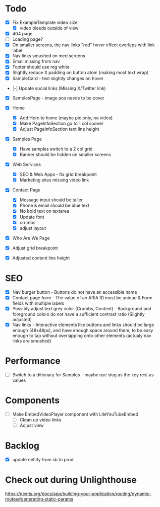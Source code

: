 # Todo
- [x] Fix ExampleTemplate video size
  - [x] video bleeds outside of view
- [x] 404 page
- [ ] Loading page?
- [x] On smaller screens, the nav links "red" hover effect overlaps with link label
- [x] Nav links smushed on med screens
- [x] Email missing from nav
- [x] Footer should use reg white
- [x] Slightly reduce X padding on button atom (making most text wrap)
- [x] SampleCard - text slightly changes on hover
- [-] Update social links (Missing X/Twitter link)
- [x] SamplesPage - image pos needs to be cover

- [x] Home
  - [x] Add Hero to home (maybe pic only, no video)
  - [x] Make PageInfoSection go to 1 col sooner
  - [x] Adjust PageInfoSection text line height

- [x] Samples Page
  - [x] Have samples switch to a 2 col grid
  - [x] Banner should be hidden on smaller screens

- [x] Web Services
  - [x] SEO & Web Apps - fix grid breakpoint
  - [x] Marketing sites missing video link

- [x] Contact Page
  - [x] Message input should be taller
  - [x] Phone & email should be blue text
  - [x] No bold text on textarea
  - [x] Update font
  - [x] crumbs
  - [x] adjust layout

- [x] Who Are We Page
 - [x] Adjust grid breakpoint
 - [x] Adjusted content line height

 # SEO
 <!-- Make sure these are actually resolved - rerun Unlighthouse -->
 - [x] Nav burger button - Buttons do not have an accessible name
 - [x] Contact page form - The value of an ARIA ID must be unique & Form fields with multiple labels
 - [x] Possibly adjust text grey color (Crumbs, Content) - Background and foreground colors do not have a sufficient contrast ratio (Slightly adjusted)
 - [x] Nav links - Interactive elements like buttons and links should be large enough (48x48px), and have enough space around them, to be easy enough to tap without overlapping onto other elements (actualy nav links are smushed)

# Performance
- [ ] Switch to a ditionary for Samples - maybe use slug as the key rest as values

# Components
- [ ] Make EmbedVideoPlayer component with LiteYouTubeEmbed
  - [ ] Clean up video links
  - [ ] Adjust view

# Backlog
- [x] update netlify from sb to prod

# Check out during Unlighthouse
https://nextjs.org/docs/app/building-your-application/routing/dynamic-routes#generating-static-params
